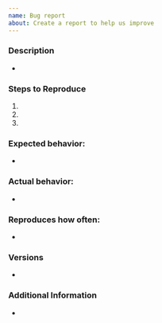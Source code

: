 ```yaml
---
name: Bug report
about: Create a report to help us improve
---
```


### Description
* <!-- Description of the issue -->

### Steps to Reproduce
1. <!-- First Step -->
2. <!-- Second Step -->
3. <!-- etc. -->

### Expected behavior:
* <!-- What you expect to happen -->

### Actual behavior:
* <!-- What actually happens -->

### Reproduces how often:
* <!-- What percentage of the time does the issue reproduce? -->

### Versions
* <!-- Refer to README.md -->

### Additional Information
* <!-- Any additional information, configuration or data that might be necessary to reproduce the issue -->
